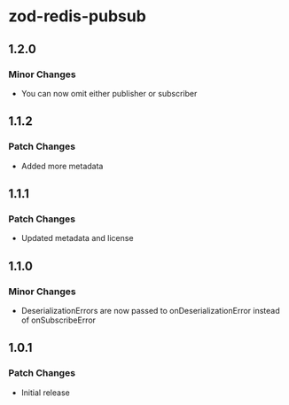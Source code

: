 # zod-redis-pubsub

## 1.2.0

### Minor Changes

- You can now omit either publisher or subscriber

## 1.1.2

### Patch Changes

- Added more metadata

## 1.1.1

### Patch Changes

- Updated metadata and license

## 1.1.0

### Minor Changes

- DeserializationErrors are now passed to onDeserializationError instead of onSubscribeError

## 1.0.1

### Patch Changes

- Initial release
